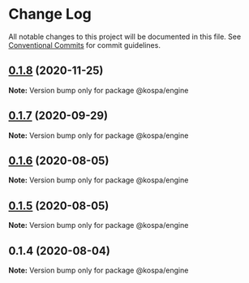# Change Log

All notable changes to this project will be documented in this file.
See [Conventional Commits](https://conventionalcommits.org) for commit guidelines.

## [0.1.8](https://github.com/spatools/kospa/compare/@kospa/engine@0.1.7...@kospa/engine@0.1.8) (2020-11-25)

**Note:** Version bump only for package @kospa/engine





## [0.1.7](https://github.com/spatools/kospa/compare/@kospa/engine@0.1.6...@kospa/engine@0.1.7) (2020-09-29)

**Note:** Version bump only for package @kospa/engine





## [0.1.6](https://github.com/spatools/kospa/compare/@kospa/engine@0.1.5...@kospa/engine@0.1.6) (2020-08-05)

**Note:** Version bump only for package @kospa/engine





## [0.1.5](https://github.com/spatools/kospa/compare/@kospa/engine@0.1.4...@kospa/engine@0.1.5) (2020-08-05)

**Note:** Version bump only for package @kospa/engine





## 0.1.4 (2020-08-04)

**Note:** Version bump only for package @kospa/engine
